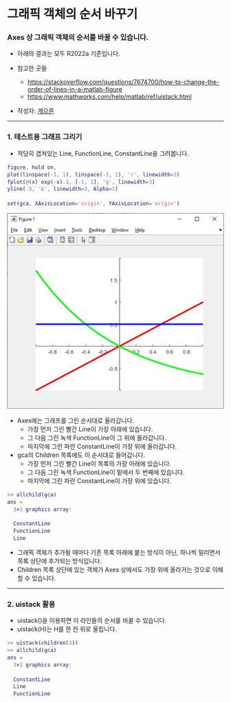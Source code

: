 # 그래픽 객체의 순서 바꾸기

### Axes 상 그래픽 객체의 순서를 바꿀 수 있습니다.
* 아래의 결과는 모두 R2022a 기준입니다.
* 참고한 곳들
  * https://stackoverflow.com/questions/7674700/how-to-change-the-order-of-lines-in-a-matlab-figure
  * https://www.mathworks.com/help/matlab/ref/uistack.html
  
* 작성자: [게으른](https://github.com/keizikang)

---

### 1. 테스트용 그래프 그리기

* 적당히 겹쳐있는 Line, FunctionLine, ConstantLine을 그려봅니다.

```matlab
figure, hold on,
plot(linspace(-1, 1), linspace(-1, 1), 'r', linewidth=3)
fplot(@(x) exp(-x)-1, [-1, 1], 'g', linewidth=3)
yline(.5, 'b', linewidth=3, Alpha=1)

set(gca, XAxisLocation='origin', YAxisLocation='origin')
```

![111](./prepared_figure.png)

* Axes에는 그래프를 그린 순서대로 올라갑니다.
  * 가장 먼저 그린 빨간 Line이 가장 아래에 있습니다.
  * 그 다음 그린 녹색 FunctionLine이 그 위에 올라갑니다.
  * 마지막에 그린 파란 ConstantLine이 가장 위에 올라갑니다.
* gca의 Children 목록에도 이 순서대로 들어갑니다.
  * 가장 먼저 그린 빨간 Line이 목록의 가장 아래에 있습니다.
  * 그 다음 그린 녹색 FunctionLine이 밑에서 두 번째에 있습니다.
  * 마지막에 그린 파란 ConstantLine이 가장 위에 있습니다.

```matlab
>> allchild(gca)
ans = 
  3×1 graphics array:

  ConstantLine
  FunctionLine
  Line
```

* 그래픽 객체가 추가될 때마다 기존 목록 아래에 붙는 방식이 아닌, 하나씩 밀리면서 목록 상단에 추가되는 방식입니다.
* Children 목록 상단에 있는 객체가 Axes 상에서도 가장 위에 올라가는 것으로 이해할 수 있습니다.

---

### 2. uistack 활용

* uistack()을 이용하면 이 라인들의 순서를 바꿀 수 있습니다.
* uistack(H)는 H를 한 칸 위로 올립니다.


```matlab
>> uistack(children(3))
>> allchild(gca)
ans = 
  3×1 graphics array:

  ConstantLine
  Line
  FunctionLine
```



